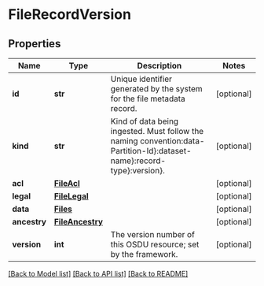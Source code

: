 # FileRecordVersion

## Properties
Name | Type | Description | Notes
------------ | ------------- | ------------- | -------------
**id** | **str** | Unique identifier generated by the system for the file metadata record. | [optional] 
**kind** | **str** | Kind of data being ingested. Must follow the naming convention:data-Partition-Id}:dataset-name}:record-type}:version}. | [optional] 
**acl** | [**FileAcl**](FileAcl.md) |  | [optional] 
**legal** | [**FileLegal**](FileLegal.md) |  | [optional] 
**data** | [**Files**](Files.md) |  | [optional] 
**ancestry** | [**FileAncestry**](FileAncestry.md) |  | [optional] 
**version** | **int** | The version number of this OSDU resource; set by the framework. | [optional] 

[[Back to Model list]](../README.md#documentation-for-models) [[Back to API list]](../README.md#documentation-for-api-endpoints) [[Back to README]](../README.md)


